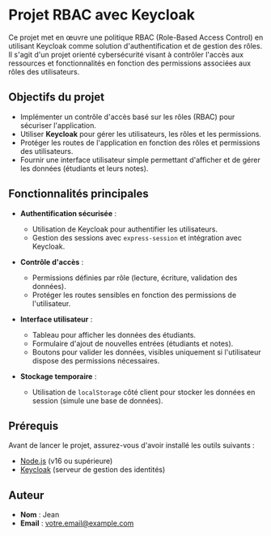 # Projet RBAC avec Keycloak

Ce projet met en œuvre une politique RBAC (Role-Based Access Control) en utilisant Keycloak comme solution d'authentification et de gestion des rôles. Il s'agit d'un projet orienté cybersécurité visant à contrôler l'accès aux ressources et fonctionnalités en fonction des permissions associées aux rôles des utilisateurs.

## Objectifs du projet

- Implémenter un contrôle d'accès basé sur les rôles (RBAC) pour sécuriser l'application.
- Utiliser **Keycloak** pour gérer les utilisateurs, les rôles et les permissions.
- Protéger les routes de l'application en fonction des rôles et permissions des utilisateurs.
- Fournir une interface utilisateur simple permettant d'afficher et de gérer les données (étudiants et leurs notes).

## Fonctionnalités principales

- **Authentification sécurisée** :
    - Utilisation de Keycloak pour authentifier les utilisateurs.
    - Gestion des sessions avec `express-session` et intégration avec Keycloak.

- **Contrôle d'accès** :
    - Permissions définies par rôle (lecture, écriture, validation des données).
    - Protéger les routes sensibles en fonction des permissions de l'utilisateur.

- **Interface utilisateur** :
    - Tableau pour afficher les données des étudiants.
    - Formulaire d'ajout de nouvelles entrées (étudiants et notes).
    - Boutons pour valider les données, visibles uniquement si l'utilisateur dispose des permissions nécessaires.

- **Stockage temporaire** :
    - Utilisation de `localStorage` côté client pour stocker les données en session (simule une base de données).

## Prérequis

Avant de lancer le projet, assurez-vous d'avoir installé les outils suivants :

- [Node.js](https://nodejs.org/) (v16 ou supérieure)
- [Keycloak](https://www.keycloak.org/) (serveur de gestion des identités)

## Auteur 
- **Nom** : Jean
- **Email** : votre.email@example.com